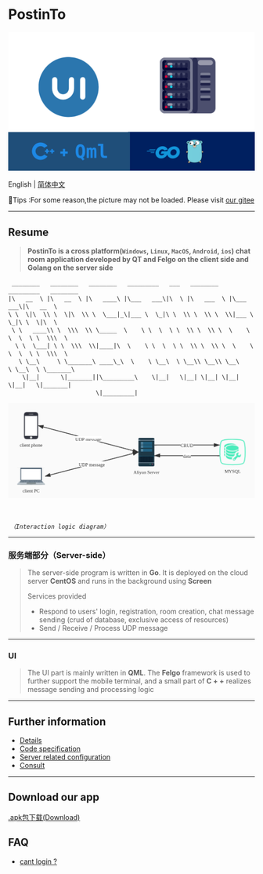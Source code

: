 #                             PostinTo 

<img src="img/intro.png" alt="intro" style="zoom:67%;" />



English | [简体中文](README.md)

🙏Tips :For some reason,the picture may not be loaded. Please visit [our gitee](https://gitee.com/jaywhen/PostinTo)

------------

## Resume

> **PostinTo is a cross platform(`Windows`, `Linux`, `MacOS`, `Android`, `ios`) chat room application developed by QT and Felgo on the client side and Golang on the server side**

```
 ________   ________   ________   _________   ___   ________    _________   ________     
|\   __  \ |\   __  \ |\   ____\ |\___   ___\|\  \ |\   ___  \ |\___   ___\|\   __  \    
\ \  \|\  \\ \  \|\  \\ \  \___|_\|___ \  \_|\ \  \\ \  \\ \  \\|___ \  \_|\ \  \|\  \   
 \ \   ____\\ \  \\\  \\ \_____  \    \ \  \  \ \  \\ \  \\ \  \    \ \  \  \ \  \\\  \  
  \ \  \___| \ \  \\\  \\|____|\  \    \ \  \  \ \  \\ \  \\ \  \    \ \  \  \ \  \\\  \ 
   \ \__\     \ \_______\ ____\_\  \    \ \__\  \ \__\\ \__\\ \__\    \ \__\  \ \_______\
    \|__|      \|_______||\_________\    \|__|   \|__| \|__| \|__|     \|__|   \|_______|
                         \|_________|                                                    
```

![Interaction logic diagram](img/conver.jpg)

​																									

​																				*`（Interaction logic diagram）`*

------------------------------------------

### 服务端部分（Server-side）

> The server-side program is written in **Go**. It is deployed on the cloud server **CentOS** and runs in the background using **Screen**
>
> Services provided
>
> - Respond to users' login, registration, room creation, chat message sending (crud of database, exclusive access of resources)
> - Send / Receive / Process UDP message

--------------------------------------------------------

### UI

> The UI part is mainly written in **QML**. The **Felgo** framework is used to further support the mobile terminal, and a small part of **C + +** realizes message sending and processing logic

------------------------------------------------------------------------------

## Further information

- [Details](group-21-App.pptx) 
- [Code specification](Notes/codesimple.md)
- [Server related configuration](Notes/ECS-Config.md) 
- [Consult](Notes/reference.md)

----------------------------

## Download our app

[.apk包下载(Download)](https://github.com/PostingMan/PostinTo/releases/tag/v1.2.0-stable)



## FAQ

- [cant login ?](Notes/FAQ.md)
